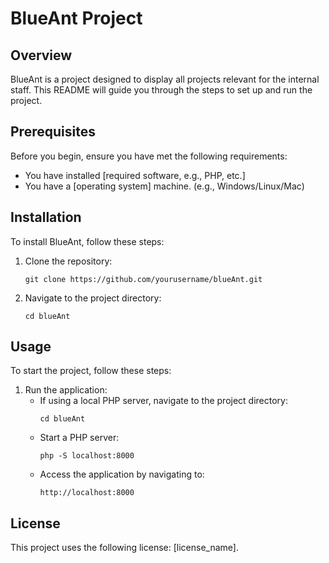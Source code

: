 # BlueAnt Project

## Overview
BlueAnt is a project designed to display all projects relevant for the internal staff. This README will guide you through the steps to set up and run the project.

## Prerequisites
Before you begin, ensure you have met the following requirements:
- You have installed [required software, e.g., PHP, etc.]
- You have a [operating system] machine. (e.g., Windows/Linux/Mac)

## Installation
To install BlueAnt, follow these steps:

1. Clone the repository:
    ```
    git clone https://github.com/yourusername/blueAnt.git
    ```

2. Navigate to the project directory:
    ```
    cd blueAnt
    ```

## Usage
To start the project, follow these steps:

1. Run the application:
    - If using a local PHP server, navigate to the project directory:
        ```
        cd blueAnt
        ```
    - Start a PHP server:
        ```
        php -S localhost:8000
        ```
    - Access the application by navigating to:
        ```
        http://localhost:8000
        ```


## License
This project uses the following license: [license_name].